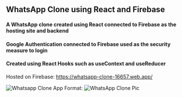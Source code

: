 ## WhatsApp Clone using React and Firebase

#### A WhatsApp clone created using React connected to Firebase as the hosting site and backend

#### Google Authentication connected to Firebase used as the security measure to login

#### Created using React Hooks such as useContext and useReducer


Hosted on Firebase: https://whatsapp-clone-16657.web.app/

![Whatsapp Clone App](/src/whatsapp-app.png)
Format: ![WhatsApp Clone Pic](url)
